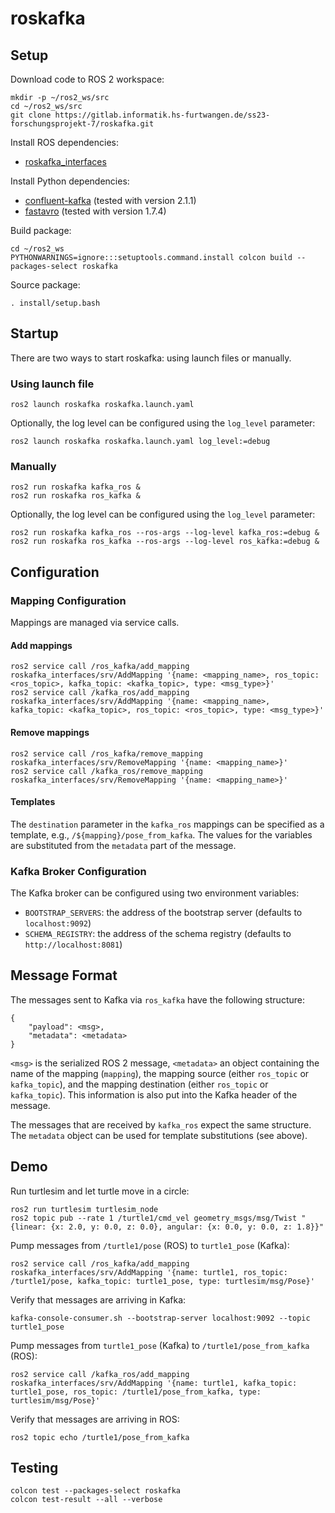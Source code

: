 # roskafka

## Setup

Download code to ROS 2 workspace:

    mkdir -p ~/ros2_ws/src
    cd ~/ros2_ws/src
    git clone https://gitlab.informatik.hs-furtwangen.de/ss23-forschungsprojekt-7/roskafka.git

Install ROS dependencies:
- [roskafka_interfaces](https://gitlab.informatik.hs-furtwangen.de/ss23-forschungsprojekt-7/roskafka_interfaces)

Install Python dependencies:
- [confluent-kafka](https://pypi.org/project/confluent-kafka/) (tested with version 2.1.1)
- [fastavro](https://pypi.org/project/fastavro/) (tested with version 1.7.4)

Build package:

    cd ~/ros2_ws
    PYTHONWARNINGS=ignore:::setuptools.command.install colcon build --packages-select roskafka

Source package:

    . install/setup.bash


## Startup

There are two ways to start roskafka: using launch files or manually.

### Using launch file

    ros2 launch roskafka roskafka.launch.yaml

Optionally, the log level can be configured using the `log_level` parameter:

    ros2 launch roskafka roskafka.launch.yaml log_level:=debug

### Manually

    ros2 run roskafka kafka_ros &
    ros2 run roskafka ros_kafka &

Optionally, the log level can be configured using the `log_level` parameter:

    ros2 run roskafka kafka_ros --ros-args --log-level kafka_ros:=debug &
    ros2 run roskafka ros_kafka --ros-args --log-level ros_kafka:=debug &


## Configuration

### Mapping Configuration

Mappings are managed via service calls.

#### Add mappings

    ros2 service call /ros_kafka/add_mapping roskafka_interfaces/srv/AddMapping '{name: <mapping_name>, ros_topic: <ros_topic>, kafka_topic: <kafka_topic>, type: <msg_type>}'
    ros2 service call /kafka_ros/add_mapping roskafka_interfaces/srv/AddMapping '{name: <mapping_name>, kafka_topic: <kafka_topic>, ros_topic: <ros_topic>, type: <msg_type>}'

#### Remove mappings

    ros2 service call /ros_kafka/remove_mapping roskafka_interfaces/srv/RemoveMapping '{name: <mapping_name>}'
    ros2 service call /kafka_ros/remove_mapping roskafka_interfaces/srv/RemoveMapping '{name: <mapping_name>}'

#### Templates

The `destination` parameter in the `kafka_ros` mappings can be specified as a
template, e.g., `/${mapping}/pose_from_kafka`. The values for the variables are
substituted from the `metadata` part of the message.

### Kafka Broker Configuration

The Kafka broker can be configured using two environment variables:
- `BOOTSTRAP_SERVERS`: the address of the bootstrap server (defaults to
  `localhost:9092`)
- `SCHEMA_REGISTRY`: the address of the schema registry (defaults to
  `http://localhost:8081`)


## Message Format

The messages sent to Kafka via `ros_kafka` have the following structure:

    {
        "payload": <msg>,
        "metadata": <metadata>
    }

`<msg>` is the serialized ROS 2 message, `<metadata>` an object containing the
name of the mapping (`mapping`), the mapping source (either `ros_topic` or
`kafka_topic`), and the mapping destination (either `ros_topic` or
`kafka_topic`). This information is also put into the Kafka header of the
message.

The messages that are received by `kafka_ros` expect the same structure. The
`metadata` object can be used for template substitutions (see above).


## Demo

Run turtlesim and let turtle move in a circle:

    ros2 run turtlesim turtlesim_node
    ros2 topic pub --rate 1 /turtle1/cmd_vel geometry_msgs/msg/Twist "{linear: {x: 2.0, y: 0.0, z: 0.0}, angular: {x: 0.0, y: 0.0, z: 1.8}}"

Pump messages from `/turtle1/pose` (ROS) to `turtle1_pose` (Kafka):

    ros2 service call /ros_kafka/add_mapping roskafka_interfaces/srv/AddMapping '{name: turtle1, ros_topic: /turtle1/pose, kafka_topic: turtle1_pose, type: turtlesim/msg/Pose}'

Verify that messages are arriving in Kafka:

    kafka-console-consumer.sh --bootstrap-server localhost:9092 --topic turtle1_pose

Pump messages from `turtle1_pose` (Kafka) to `/turtle1/pose_from_kafka` (ROS):

    ros2 service call /kafka_ros/add_mapping roskafka_interfaces/srv/AddMapping '{name: turtle1, kafka_topic: turtle1_pose, ros_topic: /turtle1/pose_from_kafka, type: turtlesim/msg/Pose}'

Verify that messages are arriving in ROS:

    ros2 topic echo /turtle1/pose_from_kafka


## Testing

    colcon test --packages-select roskafka
    colcon test-result --all --verbose
